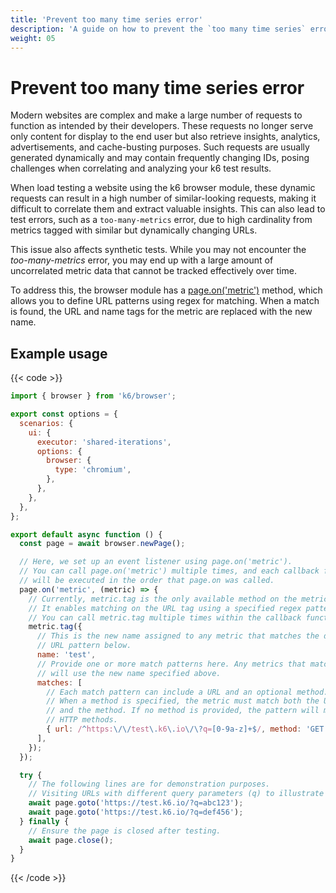 ```yaml
---
title: 'Prevent too many time series error'
description: 'A guide on how to prevent the `too many time series` error when using k6 browser.'
weight: 05
---
```


# Prevent too many time series error

Modern websites are complex and make a large number of requests to function as intended by their developers. These requests no longer serve only content for display to the end user but also retrieve insights, analytics, advertisements, and cache-busting purposes. Such requests are usually generated dynamically and may contain frequently changing IDs, posing challenges when correlating and analyzing your k6 test results.

When load testing a website using the k6 browser module, these dynamic requests can result in a high number of similar-looking requests, making it difficult to correlate them and extract valuable insights. This can also lead to test errors, such as a `too-many-metrics` error, due to high cardinality from metrics tagged with similar but dynamically changing URLs.

This issue also affects synthetic tests. While you may not encounter the _too-many-metrics_ error, you may end up with a large amount of uncorrelated metric data that cannot be tracked effectively over time.

To address this, the browser module has a [page.on('metric')](https://grafana.com/docs/k6/<K6_VERSION>/javascript-api/k6-browser/page/on) method, which allows you to define URL patterns using regex for matching. When a match is found, the URL and name tags for the metric are replaced with the new name.

## Example usage

{{< code >}}

<!-- eslint-skip-->

```javascript
import { browser } from 'k6/browser';

export const options = {
  scenarios: {
    ui: {
      executor: 'shared-iterations',
      options: {
        browser: {
          type: 'chromium',
        },
      },
    },
  },
};

export default async function () {
  const page = await browser.newPage();

  // Here, we set up an event listener using page.on('metric').
  // You can call page.on('metric') multiple times, and each callback function
  // will be executed in the order that page.on was called.
  page.on('metric', (metric) => {
    // Currently, metric.tag is the only available method on the metric object.
    // It enables matching on the URL tag using a specified regex pattern.
    // You can call metric.tag multiple times within the callback function.
    metric.tag({
      // This is the new name assigned to any metric that matches the defined
      // URL pattern below.
      name: 'test',
      // Provide one or more match patterns here. Any metrics that match a pattern
      // will use the new name specified above.
      matches: [
        // Each match pattern can include a URL and an optional method.
        // When a method is specified, the metric must match both the URL pattern
        // and the method. If no method is provided, the pattern will match all
        // HTTP methods.
        { url: /^https:\/\/test\.k6\.io\/\?q=[0-9a-z]+$/, method: 'GET' },
      ],
    });
  });

  try {
    // The following lines are for demonstration purposes.
    // Visiting URLs with different query parameters (q) to illustrate matching.
    await page.goto('https://test.k6.io/?q=abc123');
    await page.goto('https://test.k6.io/?q=def456');
  } finally {
    // Ensure the page is closed after testing.
    await page.close();
  }
}
```

{{< /code >}}
